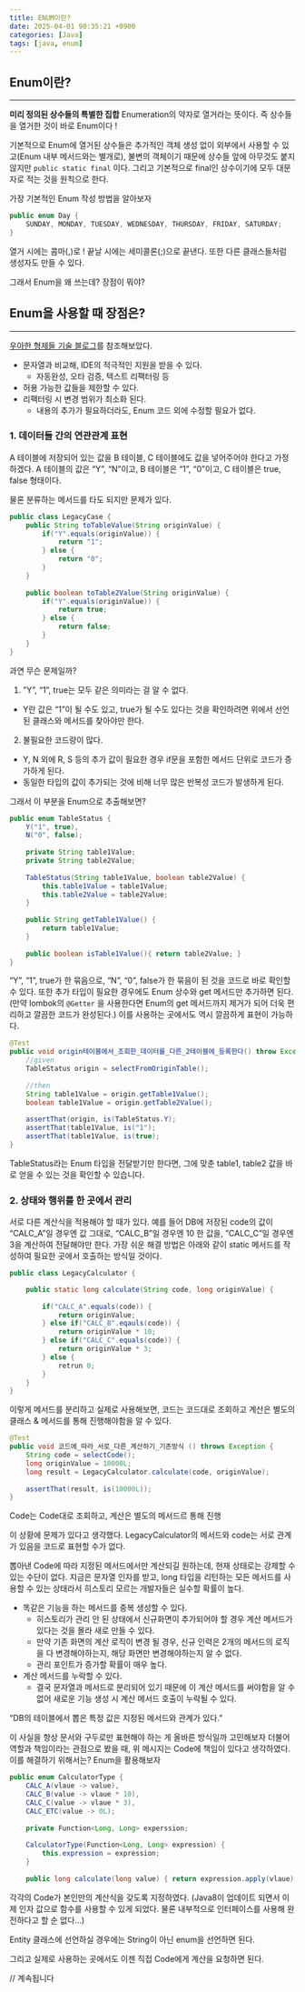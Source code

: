 ```yaml
---
title: ENUM이란?
date: 2025-04-01 90:35:21 +0900
categories: [Java]
tags: [java, enum]
---
```


## Enum이란?

---

**미리 정의된 상수들의 특별한 집합**
Enumeration의 약자로 열거라는 뜻이다. 즉 상수들을 열거한 것이 바로 Enum이다 !

기본적으로 Enum에 열거된 상수들은 추가적인 객체 생성 없이 외부에서 사용할 수 있고(Enum 내부 메서드와는 별개로), 불변의 객체이기 때문에 상수들 앞에 아무것도 붙지 않지만 `public static final` 이다.
그리고 기본적으로 final인 상수이기에 모두 대문자로 적는 것을 원칙으로 한다.

가장 기본적인 Enum 작성 방법을 알아보자

```java
public enum Day {
    SUNDAY, MONDAY, TUESDAY, WEDNESDAY, THURSDAY, FRIDAY, SATURDAY;
}
```

열거 시에는 콤마(,)로 ! 끝날 시에는 세미콜론(;)으로 끝낸다.
또한 다른 클래스들처럼 생성자도 만들 수 있다.

그래서 Enum을 왜 쓰는데? 장점이 뭐야?

## Enum을 사용할 때 장점은?

---

[우아한 형제들 기술 블로그](https://techblog.woowahan.com/2527/)를 참조해보았다.

- 문자열과 비교해, IDE의 적극적인 지원을 받을 수 있다.
  - 자동완성, 오타 검증, 텍스트 리팩터링 등
- 허용 가능한 값들을 제한할 수 있다.
- 리팩터링 시 변경 범위가 최소화 된다.
  - 내용의 추가가 필요하더라도, Enum 코드 외에 수정할 필요가 없다.

### 1. 데이터들 간의 연관관계 표현

A 테이블에 저장되어 있는 값을 B 테이블, C 테이블에도 값을 넣어주어야 한다고 가정하겠다.
A 테이블의 값은 “Y”, “N”이고, B 테이블은 “1”, “0”이고, C 테이블은 true, false 형태이다.

물론 분류하는 메서드를 타도 되지만 문제가 있다.

```java
public class LegacyCase {
    public String toTableValue(String originValue) {
        if("Y".equals(originValue)) {
            return "1";
        } else {
            return "0";
        }
    }
    
    public boolean toTable2Value(String originValue) {
        if("Y".equals(originValue)) {
            return true;
        } else {
            return false;
        }
    }
}
```

과연 무슨 문제일까?

1. ”Y”, “1”, true는 모두 같은 의미라는 걸 알 수 없다.
  - Y란 값은 “1”이 될 수도 있고, true가 될 수도 있다는 것을 확인하려면 위에서 선언된 클래스와 메서드를 찾아야만 한다.
2. 불필요한 코드량이 많다.
  - Y, N 외에 R, S 등의 추가 값이 필요한 경우 if문을 포함한 메서드 단위로 코드가 증가하게 된다.
  - 동일한 타입의 값이 추가되는 것에 비해 너무 많은 반복성 코드가 발생하게 된다.

그래서 이 부분을 Enum으로 추출해보면?

```java
public enum TableStatus {
    Y("1", true),
    N("0", false);
    
    private String table1Value;
    private String table2Value;
    
    TableStatus(String table1Value, boolean table2Value) {
        this.table1Value = table1Value;
        this.table2Value = table2Value;
    }
    
    public String getTable1Value() {
        return table1Value;
    }
    
    public boolean isTable1Value(){ return table2Value; }
}
```

“Y”, “1”, true가 한 묶음으로, “N”, “0”, false가 한 묶음이 된 것을 코드로 바로 확인할 수 있다.
또한 추가 타입이 필요한 경우에도 Enum 상수와 get 메서드만 추가하면 된다.
(만약 lombok의 `@Getter` 을 사용한다면 Enum의 get 메서드까지 제거가 되어 더욱 편리하고 깔끔한 코드가 완성된다.)
이를 사용하는 곳에서도 역시 깔끔하게 표현이 가능하다.

```java
@Test
public void origin테이블에서_조회한_데이터를_다른_2테이블에_등록한다() throw Exception {
    //given
    TableStatus origin = selectFromOriginTable();
    
    //then
    String table1Value = origin.getTable1Value();
    boolean table1Value = origin.getTable2Value();
    
    assertThat(origin, is(TableStatus.Y);
    assertThat(table1Value, is("1");
    assertThat(table1Value, is(true);
}
```

TableStatus라는 Enum 타입을 전달받기만 한다면, 그에 맞춘 table1, table2 값을 바로 얻을 수 있는 것을 확인할 수 있습니다.

### 2. 상태와 행위를 한 곳에서 관리

서로 다른 계산식을 적용해야 할 때가 있다.
예를 들어 DB에 저장된 code의 값이 “CALC_A”일 경우엔 값 그대로, “CALC_B”일 경우엔 10 한 값을,
”CALC_C”일 경우엔 3을 계산하여 전달해야만 한다.
가장 쉬운 해결 방법은 아래와 같이 static 메서드를 작성하여 필요한 곳에서 호출하는 방식일 것이다.


```java
public class LegacyCalculator {

    public static long calculate(String code, long originValue) {
        
        if("CALC_A".equals(code)) {
            return originValue;
        } else if("CALC_B".eqauls(code)) {
            return originValue * 10;
        } else if("CALC_C".equals(code)) {
            return originValue * 3;
        } else {
            retrun 0;
        }
    }
}
```

이렇게 메서드를 분리하고 실제로 사용해보면, 코드는 코드대로 조회하고 계산은 별도의 클래스 & 메서드를 통해 진행해야함을 알 수 있다.

```java
@Test
public void 코드에_따라_서로_다른_계산하기_기존방식 () throws Exception {
    String code = selectCode();
    long originValue = 10000L;
    long result = LegacyCalculator.calculate(code, originValue);
    
    assertThat(result, is(10000L));
}
```

Code는 Code대로 조회하고, 계산은 별도의 메서드르 통해 진행

이 상황에 문제가 있다고 생각했다.
LegacyCalculator의 메서드와 code는 서로 관계가 있음을 코드로 표현할 수가 없다.

뽑아낸 Code에 따라 지정된 메서드에서만 계산되길 원하는데, 현재 상태로는 강제할 수 있는 수단이 없다.
지금은 문자열 인자를 받고, long 타입을 리턴하는 모든 메서드를 사용할 수 있는 상태라서 히스토리 모르는 개발자들은 실수할 확률이 높다.

- 똑같은 기능을 하는 메서드를 중복 생성할 수 있다.
  - 히스토리가 관리 안 된 상태에서 신규화면이 추가되어야 할 경우 계산 메서드가 있다는 것을 몰라 새로 만들 수 있다.
  - 만약 기존 화면의 계산 로직이 변경 될 경우, 신규 인력은 2개의 메서드의 로직을 다 변경해야하는지, 해당 화면만 변경해야하는지 알 수 없다.
  - 관리 포인트가 증가할 확률이 매우 높다.
- 계산 메서드를 누락할 수 있다.
  - 결국 문자열과 메서드로 분리되어 있기 때문에 이 계산 메서드를 써야함을 알 수 없어 새로운 기능 생성 시 계산 메서드 호출이 누락될 수 있다.

“DB의 테이블에서 뽑은 특정 값은 지정된 메서드와 관계가 있다.”

이 사실을 항상 문서와 구두로만 표현해야 하는 게 올바른 방식일까 고민해보자
더불어 역할과 책임이라는 관점으로 봤을 때, 위 메시지는 Code에 책임이 있다고 생각하였다.
이를 해결하기 위해서는? Enum을 활용해보자

```java
public enum CalculatorType {
    CALC_A(vlaue -> value),
    CALC_B(value -> vlaue * 10),
    CALC_C(value -> vlaue * 3),
    CALC_ETC(value -> 0L);
    
    private Function<Long, Long> experssion;
    
    CalculatorType(Function<Long, Long> expression) {
        this.expression = expression;
    }
    
    public long calculate(long value) { return expression.apply(vlaue); }
```

각각의 Code가 본인만의 계산식을 갖도록 지정하였다.
(Java8이 업데이트 되면서 이제 인자 값으로 함수를 사용할 수 있게 되었다. 물론 내부적으로 인터페이스를 사용해 완전하다고 할 순 없다…)

Entity 클래스에 선언하실 경우에는 String이 아닌 enum을 선언하면 된다.

그리고 실제로 사용하는 곳에서도 이젠 직접 Code에게 계산을 요청하면 된다.

// 계속됩니다
